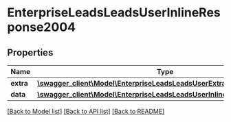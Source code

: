 # EnterpriseLeadsLeadsUserInlineResponse2004

## Properties
Name | Type | Description | Notes
------------ | ------------- | ------------- | -------------
**extra** | [**\swagger_client\Model\EnterpriseLeadsLeadsUserExtraBody**](EnterpriseLeadsLeadsUserExtraBody.md) |  | [optional] 
**data** | [**\swagger_client\Model\EnterpriseLeadsLeadsUserInlineResponse2004Data**](EnterpriseLeadsLeadsUserInlineResponse2004Data.md) |  | [optional] 

[[Back to Model list]](../README.md#documentation-for-models) [[Back to API list]](../README.md#documentation-for-api-endpoints) [[Back to README]](../README.md)

